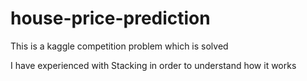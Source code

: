 # house-price-prediction
This is a kaggle competition problem which is solved 

I have experienced with Stacking in order to understand how it works
